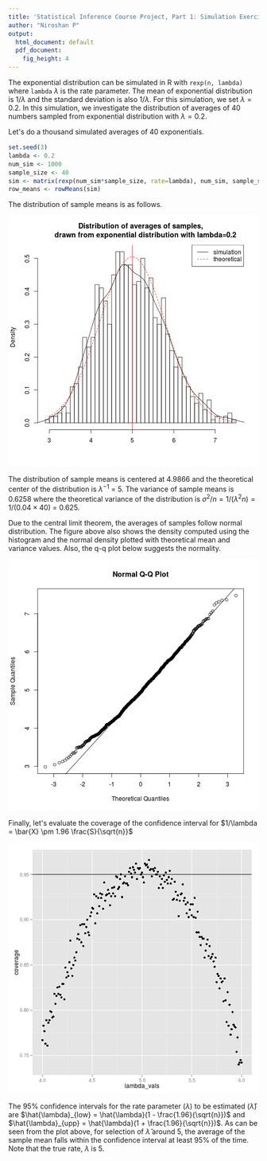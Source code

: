 ```yaml
---
title: 'Statistical Inference Course Project, Part 1: Simulation Exercises'
author: "Niroshan P"
output:
  html_document: default
  pdf_document:
    fig_height: 4
---
```





The exponential distribution can be simulated in R with `rexp(n, lambda)` where
`lambda` $\lambda$ is the rate parameter. The mean of exponential distribution is 
$1/\lambda$ and the standard deviation is also $1/\lambda$. For this simulation,
we set $\lambda=0.2$. In this simulation, we investigate the distribution of
averages of 40 numbers sampled from exponential distribution with $\lambda=0.2$.

Let's do a thousand simulated averages of 40 exponentials.


```r
set.seed(3)
lambda <- 0.2
num_sim <- 1000
sample_size <- 40
sim <- matrix(rexp(num_sim*sample_size, rate=lambda), num_sim, sample_size)
row_means <- rowMeans(sim)
```

The distribution of sample means is as follows.

![plot of chunk unnamed-chunk-2](figure/unnamed-chunk-2.png) 

The distribution of sample means is centered at 4.9866
and the theoretical center of the distribution is $\lambda^{-1}$ = 5.
The variance of sample means is 0.6258 where the theoretical variance
of the distribution is $\sigma^2 / n = 1/(\lambda^2 n) = 1/(0.04 \times 40)$ =
0.625.

Due to the central limit theorem, the averages of samples follow normal
distribution. The figure above also shows the density computed using the histogram and the
normal density plotted with theoretical mean and variance values. Also, the
q-q plot below suggests the normality.

![plot of chunk unnamed-chunk-3](figure/unnamed-chunk-3.png) 

Finally, let's evaluate the coverage of the confidence interval for
$1/\lambda = \bar{X} \pm 1.96 \frac{S}{\sqrt{n}}$

![plot of chunk unnamed-chunk-4](figure/unnamed-chunk-4.png) 

The 95% confidence intervals for the rate parameter ($\lambda$) to be estimated
($\hat{\lambda}$) are
$\hat{\lambda}_{low} = \hat{\lambda}(1 - \frac{1.96}{\sqrt{n}})$ and
$\hat{\lambda}_{upp} = \hat{\lambda}(1 + \frac{1.96}{\sqrt{n}})$.
As can be seen from the plot above, for selection of $\hat{\lambda}$ around 5,
the average of the sample mean falls within the confidence interval at least 95% of the time.
Note that the true rate, $\lambda$ is 5.

<!--
---
The report including the code for plots is available at
http://github.com/sefakilic/coursera-statinference/statinference_project_part1.md
-->
